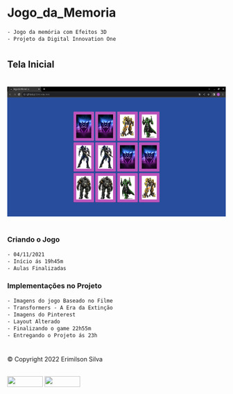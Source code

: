 # Jogo_da_Memoria
    - Jogo da memória com Efeitos 3D
    - Projeto da Digital Innovation One
#
## Tela Inicial
#
<img src="img/pagina.png" alt="Tela Inicial" height="300px"/>

#

### Criando o Jogo
    - 04/11/2021
    - Início ás 19h45m
    - Aulas Finalizadas

### Implementações no Projeto
    - Imagens do jogo Baseado no Filme
    - Transformers - A Era da Extinção
    - Imagens do Pinterest
    - Layout Alterado 
    - Finalizando o game 22h55m
    - Entregando o Projeto ás 23h

#
<p>&copy; Copyright 2022 Erimilson Silva</p>
<div stylr = "display: inline_block"> <br>
<a alt="Instagram" href="https://www.instagram.com/erimilson.silva_98/" target="_blank"> <img  align = "center" height = "25" width = "82" src = "https://img.shields.io/badge/Instagram-E4405F?style=for-the-badge&logo=instagram&logoColor=white" target="_blank"></a>
<a alt = "LinkedIn" href="https://www.linkedin.com/in/erimilson-silva-31493720a/" target="_blank"> <img align = "center"  height = "25" width = "82" src = "https://img.shields.io/badge/LinkedIn-0077B5?style=for-the-badge&logo=linkedin&logoColor=white" target ="_blank"> </a>
</div>

#